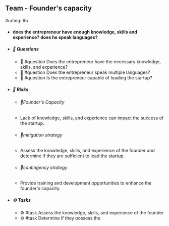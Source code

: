 ## Team - Founder's capacity
#rating: 65
- #### does the entrepreneur have enough knowledge, skills and experience? does he speak languages?
- ##### 💭 Questions
  - 💭 #question Does the entrepreneur have the necessary knowledge, skills, and experience?
  - 💭 #question Does the entrepreneur speak multiple languages?
  - 💭 #question Is the entrepreneur capable of leading the startup?
- ##### 🚨 Risks

  - ###### 🚨Founder's Capacity
  - Lack of knowledge, skills, and experience can impact the success of the startup.
  - ###### 🚨mitigation strategy
  - Assess the knowledge, skills, and experience of the founder and determine if they are sufficient to lead the startup.
  - ###### 🚨contingency strategy
  - Provide training and development opportunities to enhance the founder's capacity.
- ##### ⚙️ Tasks
  - ⚙️ #task Assess the knowledge, skills, and experience of the founder
  - ⚙️ #task  Determine if they possess the


